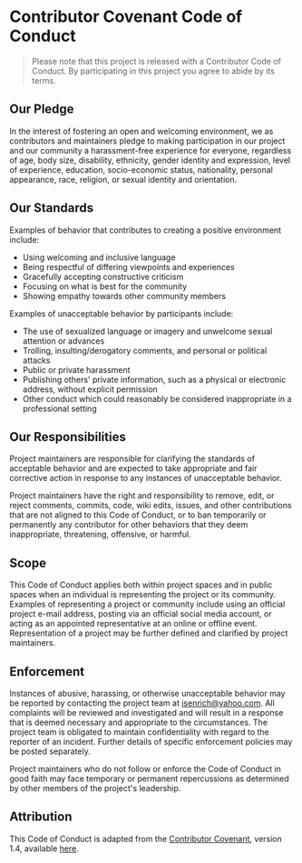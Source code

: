 # Contributor Covenant Code of Conduct

> Please note that this project is released with a Contributor Code of Conduct. By participating in this project you agree to abide by its terms.

## Our Pledge
In the interest of fostering an open and welcoming environment, we as
contributors and maintainers pledge to making participation in our project and
our community a harassment-free experience for everyone, regardless of age, body
size, disability, ethnicity, gender identity and expression, level of experience,
education, socio-economic status, nationality, personal appearance, race,
religion, or sexual identity and orientation.

## Our Standards
Examples of behavior that contributes to creating a positive environment
include:
  + Using welcoming and inclusive language
  + Being respectful of differing viewpoints and experiences
  + Gracefully accepting constructive criticism
  + Focusing on what is best for the community
  + Showing empathy towards other community members

Examples of unacceptable behavior by participants include:
  + The use of sexualized language or imagery and unwelcome sexual attention or
  advances
  + Trolling, insulting/derogatory comments, and personal or political attacks
  + Public or private harassment
  + Publishing others' private information, such as a physical or electronic
  address, without explicit permission
  + Other conduct which could reasonably be considered inappropriate in a
  professional setting

## Our Responsibilities
Project maintainers are responsible for clarifying the standards of acceptable
behavior and are expected to take appropriate and fair corrective action in
response to any instances of unacceptable behavior.

Project maintainers have the right and responsibility to remove, edit, or
reject comments, commits, code, wiki edits, issues, and other contributions
that are not aligned to this Code of Conduct, or to ban temporarily or
permanently any contributor for other behaviors that they deem inappropriate,
threatening, offensive, or harmful.

## Scope
This Code of Conduct applies both within project spaces and in public spaces
when an individual is representing the project or its community. Examples of
representing a project or community include using an official project e-mail
address, posting via an official social media account, or acting as an appointed
representative at an online or offline event. Representation of a project may be
further defined and clarified by project maintainers.

## Enforcement
Instances of abusive, harassing, or otherwise unacceptable behavior may be
reported by contacting the project team at [isenrich@yahoo.com]. All
complaints will be reviewed and investigated and will result in a response that
is deemed necessary and appropriate to the circumstances. The project team is
obligated to maintain confidentiality with regard to the reporter of an incident.
Further details of specific enforcement policies may be posted separately.

Project maintainers who do not follow or enforce the Code of Conduct in good
faith may face temporary or permanent repercussions as determined by other
members of the project's leadership.

## Attribution
This Code of Conduct is adapted from the [Contributor Covenant][homepage], version 1.4,
available [here][version-page].

[homepage]: https://www.contributor-covenant.org
[isenrich@yahoo.com]: mailto:isenrich@yahoo.com
[version-page]: https://www.contributor-covenant.org/version/1/4/code-of-conduct.html
